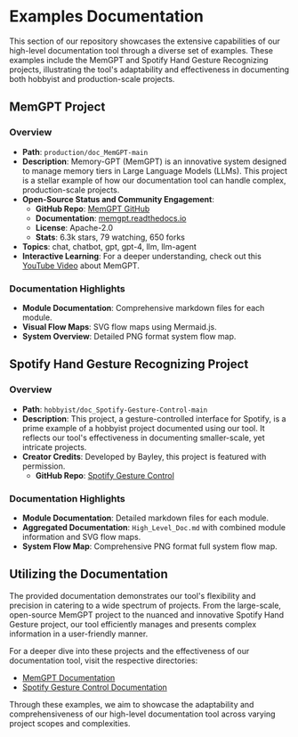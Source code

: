 # Examples Documentation

This section of our repository showcases the extensive capabilities of our high-level documentation tool through a diverse set of examples. These examples include the MemGPT and Spotify Hand Gesture Recognizing projects, illustrating the tool's adaptability and effectiveness in documenting both hobbyist and production-scale projects.

## MemGPT Project

### Overview

- **Path**: `production/doc_MemGPT-main`
- **Description**: Memory-GPT (MemGPT) is an innovative system designed to manage memory tiers in Large Language Models (LLMs). This project is a stellar example of how our documentation tool can handle complex, production-scale projects.
- **Open-Source Status and Community Engagement**:
  - **GitHub Repo**: [MemGPT GitHub](https://github.com/cpacker/MemGPT/blob/main)
  - **Documentation**: [memgpt.readthedocs.io](https://memgpt.readthedocs.io)
  - **License**: Apache-2.0
  - **Stats**: 6.3k stars, 79 watching, 650 forks
- **Topics**: chat, chatbot, gpt, gpt-4, llm, llm-agent
- **Interactive Learning**: For a deeper understanding, check out this [YouTube Video](https://www.youtube.com/watch?v=VJ6bK81meu8&ab_channel=MatthewBerman) about MemGPT.

### Documentation Highlights

- **Module Documentation**: Comprehensive markdown files for each module.
- **Visual Flow Maps**: SVG flow maps using Mermaid.js.
- **System Overview**: Detailed PNG format system flow map.

## Spotify Hand Gesture Recognizing Project

### Overview

- **Path**: `hobbyist/doc_Spotify-Gesture-Control-main`
- **Description**: This project, a gesture-controlled interface for Spotify, is a prime example of a hobbyist project documented using our tool. It reflects our tool's effectiveness in documenting smaller-scale, yet intricate projects.
- **Creator Credits**: Developed by Bayley, this project is featured with permission.
  - **GitHub Repo**: [Spotify Gesture Control](https://github.com/BayleyB/Spotify-Gesture-Control)

### Documentation Highlights

- **Module Documentation**: Detailed markdown files for each module.
- **Aggregated Documentation**: `High_Level_Doc.md` with combined module information and SVG flow maps.
- **System Flow Map**: Comprehensive PNG format full system flow map.

## Utilizing the Documentation

The provided documentation demonstrates our tool's flexibility and precision in catering to a wide spectrum of projects. From the large-scale, open-source MemGPT project to the nuanced and innovative Spotify Hand Gesture project, our tool efficiently manages and presents complex information in a user-friendly manner.

For a deeper dive into these projects and the effectiveness of our documentation tool, visit the respective directories:
- [MemGPT Documentation](AI-Automation/documentation/create_overview_doc/Examples/production/doc_MemGPT-main/High_Level_Doc.md)
- [Spotify Gesture Control Documentation](AI-Automation/documentation/create_overview_doc/Examples/hobbyist/doc_Spotify-Gesture-Control-main/High_Level_Doc.md)

Through these examples, we aim to showcase the adaptability and comprehensiveness of our high-level documentation tool across varying project scopes and complexities.
